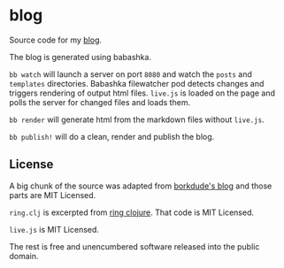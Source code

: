 # blog
Source code for my [blog](https://xfthhxk.github.io/blog/index.html).


The blog is generated using babashka.


`bb watch` will launch a server on port `8080` and watch
the `posts` and `templates` directories. Babashka filewatcher pod
detects changes and triggers rendering of output html files. `live.js`
is loaded on the page and polls the server for changed files and loads them.

`bb render` will generate html from the markdown files without `live.js`.

`bb publish!` will do a clean, render and publish the blog.

## License
A big chunk of the source was adapted from [borkdude's blog](https://github.com/borkdude/blog) and
those parts are MIT Licensed.

`ring.clj` is excerpted from [ring clojure](https://github.com/ring-clojure/ring). That code is MIT Licensed.

`live.js` is MIT Licensed.

The rest is free and unencumbered software released into the public domain.
